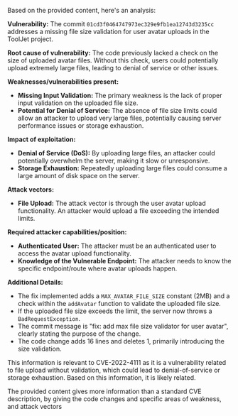 Based on the provided content, here's an analysis:

**Vulnerability:** The commit `01cd3f0464747973ec329e9fb1ea12743d3235cc` addresses a missing file size validation for user avatar uploads in the ToolJet project.

**Root cause of vulnerability:** The code previously lacked a check on the size of uploaded avatar files. Without this check, users could potentially upload extremely large files, leading to denial of service or other issues.

**Weaknesses/vulnerabilities present:**
- **Missing Input Validation:** The primary weakness is the lack of proper input validation on the uploaded file size.
- **Potential for Denial of Service:** The absence of file size limits could allow an attacker to upload very large files, potentially causing server performance issues or storage exhaustion.

**Impact of exploitation:**
-   **Denial of Service (DoS):** By uploading large files, an attacker could potentially overwhelm the server, making it slow or unresponsive.
-   **Storage Exhaustion:** Repeatedly uploading large files could consume a large amount of disk space on the server.

**Attack vectors:**
-   **File Upload:** The attack vector is through the user avatar upload functionality. An attacker would upload a file exceeding the intended limits.

**Required attacker capabilities/position:**
-   **Authenticated User:** The attacker must be an authenticated user to access the avatar upload functionality.
-   **Knowledge of the Vulnerable Endpoint:** The attacker needs to know the specific endpoint/route where avatar uploads happen.

**Additional Details:**

*   The fix implemented adds a `MAX_AVATAR_FILE_SIZE` constant (2MB) and a check within the `addAvatar` function to validate the uploaded file size.
*   If the uploaded file size exceeds the limit, the server now throws a `BadRequestException`.
*   The commit message is "fix: add max file size validator for user avatar", clearly stating the purpose of the change.
*   The code change adds 16 lines and deletes 1, primarily introducing the size validation.

This information is relevant to CVE-2022-4111 as it is a vulnerability related to file upload without validation, which could lead to denial-of-service or storage exhaustion. Based on this information, it is likely related.

The provided content gives more information than a standard CVE description, by giving the code changes and specific areas of weakness, and attack vectors